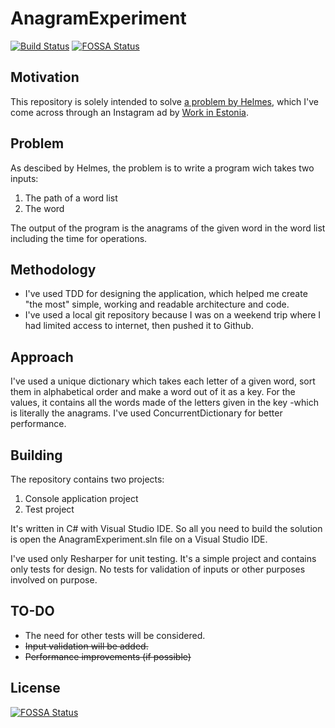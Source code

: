 # AnagramExperiment
[![Build Status](https://travis-ci.org/feldrim/AnagramExperiment.svg?branch=master)](https://travis-ci.org/feldrim/AnagramExperiment)
[![FOSSA Status](https://app.fossa.io/api/projects/git%2Bgithub.com%2Ffeldrim%2FAnagramExperiment.svg?type=shield)](https://app.fossa.io/projects/git%2Bgithub.com%2Ffeldrim%2FAnagramExperiment?ref=badge_shield)

## Motivation
This repository is solely intended to solve [a problem by Helmes](https://testyourself.helmes.ee/), which I've come across through an Instagram ad by [Work in Estonia](https://www.workinestonia.com/).

## Problem
As descibed by Helmes, the problem is to write a program wich takes two inputs: 
1. The path of a word list
2. The word

The output of the program is the anagrams of the given word in the word list including the time for operations.

## Methodology
* I've used TDD for designing the application, which helped me create "the most" simple, working and readable architecture and code.
* I've used a local git repository because I was on a weekend trip where I had limited access to internet, then pushed it to Github.

## Approach
I've used a unique dictionary which takes each letter of a given word, sort them in alphabetical order and make a word out of it as a key. For the values, it contains all the words made of the letters given in the key -which is literally the anagrams. I've used ConcurrentDictionary for better performance. 

## Building
The repository contains two projects:
1. Console application project
2. Test project

It's written in C# with Visual Studio IDE. So all you need to build the solution is open the AnagramExperiment.sln file on a Visual Studio IDE.

I've used only Resharper for unit testing. It's a simple project and contains only tests for design. No tests for validation of inputs or other purposes involved on purpose.

## TO-DO
* The need for other tests will be considered.
* ~~Input validation will be added.~~
* ~~Performance improvements (if possible)~~


## License
[![FOSSA Status](https://app.fossa.io/api/projects/git%2Bgithub.com%2Ffeldrim%2FAnagramExperiment.svg?type=large)](https://app.fossa.io/projects/git%2Bgithub.com%2Ffeldrim%2FAnagramExperiment?ref=badge_large)
